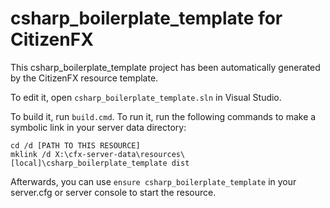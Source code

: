 # csharp_boilerplate_template for CitizenFX

This csharp_boilerplate_template project has been automatically generated by the CitizenFX resource template.

To edit it, open `csharp_boilerplate_template.sln` in Visual Studio.

To build it, run `build.cmd`. To run it, run the following commands to make a symbolic link in your server data directory:

```dos
cd /d [PATH TO THIS RESOURCE]
mklink /d X:\cfx-server-data\resources\[local]\csharp_boilerplate_template dist
```

Afterwards, you can use `ensure csharp_boilerplate_template` in your server.cfg or server console to start the resource.